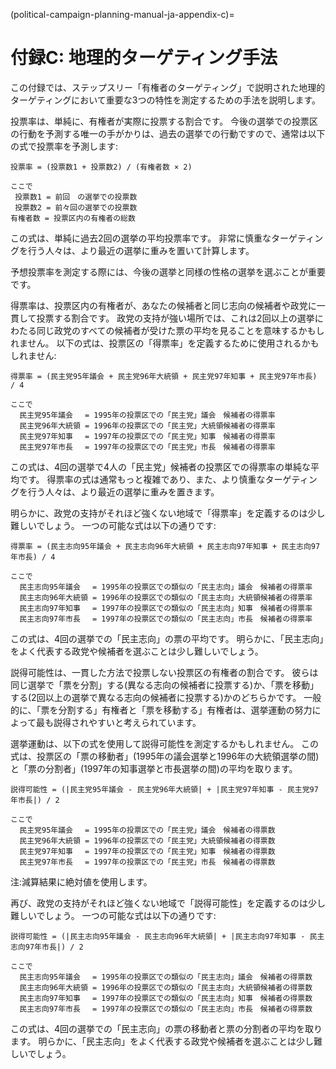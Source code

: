 (political-campaign-planning-manual-ja-appendix-c)=
# 付録C: 地理的ターゲティング手法

この付録では、ステップスリー「有権者のターゲティング」で説明された地理的ターゲティングにおいて重要な3つの特性を測定するための手法を説明します。

投票率は、単純に、有権者が実際に投票する割合です。
今後の選挙での投票区の行動を予測する唯一の手がかりは、過去の選挙での行動ですので、通常は以下の式で投票率を予測します:

```
投票率 = (投票数1 + 投票数2) / (有権者数 × 2)

ここで
 投票数1 = 前回　の選挙での投票数
 投票数2 = 前々回の選挙での投票数
有権者数 = 投票区内の有権者の総数
```

この式は、単純に過去2回の選挙の平均投票率です。
非常に慎重なターゲティングを行う人々は、より最近の選挙に重みを置いて計算します。

予想投票率を測定する際には、今後の選挙と同様の性格の選挙を選ぶことが重要です。

得票率は、投票区内の有権者が、あなたの候補者と同じ志向の候補者や政党に一貫して投票する割合です。
政党の支持が強い場所では、これは2回以上の選挙にわたる同じ政党のすべての候補者が受けた票の平均を見ることを意味するかもしれません。
以下の式は、投票区の「得票率」を定義するために使用されるかもしれません:

```
得票率 = (民主党95年議会 + 民主党96年大統領 + 民主党97年知事 + 民主党97年市長) / 4

ここで
  民主党95年議会　 = 1995年の投票区での「民主党」議会　候補者の得票率
  民主党96年大統領 = 1996年の投票区での「民主党」大統領候補者の得票率
  民主党97年知事　 = 1997年の投票区での「民主党」知事　候補者の得票率
  民主党97年市長　 = 1997年の投票区での「民主党」市長　候補者の得票率
```

この式は、4回の選挙で4人の「民主党」候補者の投票区での得票率の単純な平均です。
得票率の式は通常もっと複雑であり、また、より慎重なターゲティングを行う人々は、より最近の選挙に重みを置きます。

明らかに、政党の支持がそれほど強くない地域で「得票率」を定義するのは少し難しいでしょう。
一つの可能な式は以下の通りです:

```
得票率 = (民主志向95年議会 + 民主志向96年大統領 + 民主志向97年知事 + 民主志向97年市長) / 4

ここで
  民主志向95年議会　 = 1995年の投票区での類似の「民主志向」議会　候補者の得票率
  民主志向96年大統領 = 1996年の投票区での類似の「民主志向」大統領候補者の得票率
  民主志向97年知事　 = 1997年の投票区での類似の「民主志向」知事　候補者の得票率
  民主志向97年市長　 = 1997年の投票区での類似の「民主志向」市長　候補者の得票率
```

この式は、4回の選挙での「民主志向」の票の平均です。
明らかに、「民主志向」をよく代表する政党や候補者を選ぶことは少し難しいでしょう。

説得可能性は、一貫した方法で投票しない投票区の有権者の割合です。
彼らは同じ選挙で「票を分割」する(異なる志向の候補者に投票する)か、「票を移動」する(2回以上の選挙で異なる志向の候補者に投票する)かのどちらかです。
一般的に、「票を分割する」有権者と「票を移動する」有権者は、選挙運動の努力によって最も説得されやすいと考えられています。

選挙運動は、以下の式を使用して説得可能性を測定するかもしれません。
この式は、投票区の「票の移動者」(1995年の議会選挙と1996年の大統領選挙の間)と「票の分割者」(1997年の知事選挙と市長選挙の間)の平均を取ります。

```
説得可能性 = (|民主党95年議会 - 民主党96年大統領| + |民主党97年知事 - 民主党97年市長|) / 2

ここで
  民主党95年議会　 = 1995年の投票区での「民主党」議会　候補者の得票数
  民主党96年大統領 = 1996年の投票区での「民主党」大統領候補者の得票数
  民主党97年知事　 = 1997年の投票区での「民主党」知事　候補者の得票数
  民主党97年市長　 = 1997年の投票区での「民主党」市長　候補者の得票数
```

注:減算結果に絶対値を使用します。

再び、政党の支持がそれほど強くない地域で「説得可能性」を定義するのは少し難しいでしょう。
一つの可能な式は以下の通りです:

```
説得可能性 = (|民主志向95年議会 - 民主志向96年大統領| + |民主志向97年知事 - 民主志向97年市長|) / 2

ここで
  民主志向95年議会　 = 1995年の投票区での類似の「民主志向」議会　候補者の得票数
  民主志向96年大統領 = 1996年の投票区での類似の「民主志向」大統領候補者の得票数
  民主志向97年知事　 = 1997年の投票区での類似の「民主志向」知事　候補者の得票数
  民主志向97年市長　 = 1997年の投票区での類似の「民主志向」市長　候補者の得票数
```

この式は、4回の選挙での「民主志向」の票の移動者と票の分割者の平均を取ります。
明らかに、「民主志向」をよく代表する政党や候補者を選ぶことは少し難しいでしょう。

